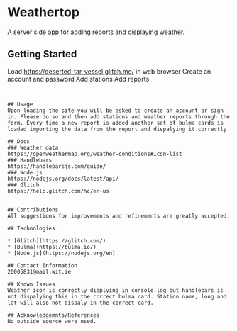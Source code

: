 # Weathertop

A server side app for adding reports and displaying weather.

## Getting Started
Load https://deserted-tar-vessel.glitch.me/ in web browser
Create an account and password
Add stations
Add reports
```


## Usage
Upon loading the site you will be asked to create an account or sign in. Please do so and then add stations and weather reports through the form. Every time a new report is added another set of bulma cards is loaded importing the data from the report and dispalying it correctly. 

## Docs
### Weather data
https://openweathermap.org/weather-conditions#Icon-list
### Handlebars
https://handlebarsjs.com/guide/
### Node.js
https://nodejs.org/docs/latest/api/
### Glitch
https://help.glitch.com/hc/en-us


## Contributions
All suggestions for improvements and refinements are greatly accepted.

## Technologies

* [Glitch](https://glitch.com/)
* [Bulma](https://bulma.io/)
* [Node.js](https://nodejs.org/en)

## Contact Information
20005831@mail.wit.ie

## Known Issues
Weather icon is correctly diaplying in console.log but handlebars is not dispalying this in the correct bulma card. Station name, long and lat will also not dispaly in the correct card. 

## Acknowledgemnts/References
No outside source were used. 
